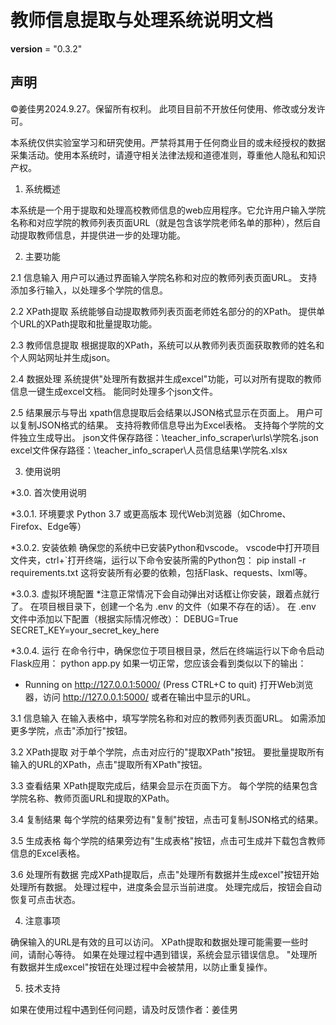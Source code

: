 # 教师信息提取与处理系统说明文档

__version__ = "0.3.2"

## 声明
©姜佳男2024.9.27。保留所有权利。
此项目目前不开放任何使用、修改或分发许可。

本系统仅供实验室学习和研究使用。严禁将其用于任何商业目的或未经授权的数据采集活动。使用本系统时，请遵守相关法律法规和道德准则，尊重他人隐私和知识产权。

1. 系统概述

本系统是一个用于提取和处理高校教师信息的web应用程序。它允许用户输入学院名称和对应学院的教师列表页面URL（就是包含该学院老师名单的那种），然后自动提取教师信息，并提供进一步的处理功能。


2. 主要功能

2.1 信息输入
用户可以通过界面输入学院名称和对应的教师列表页面URL。
支持添加多行输入，以处理多个学院的信息。

2.2 XPath提取
系统能够自动提取教师列表页面老师姓名部分的的XPath。
提供单个URL的XPath提取和批量提取功能。

2.3 教师信息提取
根据提取的XPath，系统可以从教师列表页面获取教师的姓名和个人网站网址并生成json。

2.4 数据处理
系统提供"处理所有数据并生成excel"功能，可以对所有提取的教师信息一键生成excel文档。
能同时处理多个json文件。

2.5 结果展示与导出
xpath信息提取后会结果以JSON格式显示在页面上。
用户可以复制JSON格式的结果。
支持将教师信息导出为Excel表格。
支持每个学院的文件独立生成导出。
json文件保存路径：\teacher_info_scraper\urls\学院名.json
excel文件保存路径：\teacher_info_scraper\人员信息结果\学院名.xlsx


3. 使用说明

*3.0.  首次使用说明

*3.0.1. 环境要求
Python 3.7 或更高版本
现代Web浏览器（如Chrome、Firefox、Edge等）

*3.0.2. 安装依赖
确保您的系统中已安装Python和vscode。
vscode中打开项目文件夹，ctrl+`打开终端，运行以下命令安装所需的Python包：
pip install -r requirements.txt
这将安装所有必要的依赖，包括Flask、requests、lxml等。

*3.0.3. 虚拟环境配置
*注意正常情况下会自动弹出对话框让你安装，跟着点就行了。
在项目根目录下，创建一个名为 .env 的文件（如果不存在的话）。
在 .env 文件中添加以下配置（根据实际情况修改）：
DEBUG=True
SECRET_KEY=your_secret_key_here

*3.0.4. 运行
在命令行中，确保您位于项目根目录，然后在终端运行以下命令启动Flask应用：
python app.py
如果一切正常，您应该会看到类似以下的输出：
* Running on http://127.0.0.1:5000/ (Press CTRL+C to quit)
打开Web浏览器，访问 http://127.0.0.1:5000/ 或者在输出中显示的URL。

3.1 信息输入
在输入表格中，填写学院名称和对应的教师列表页面URL。
如需添加更多学院，点击"添加行"按钮。

3.2 XPath提取
对于单个学院，点击对应行的"提取XPath"按钮。
要批量提取所有输入的URL的XPath，点击"提取所有XPath"按钮。

3.3 查看结果
XPath提取完成后，结果会显示在页面下方。
每个学院的结果包含学院名称、教师页面URL和提取的XPath。

3.4 复制结果
每个学院的结果旁边有"复制"按钮，点击可复制JSON格式的结果。

3.5 生成表格
每个学院的结果旁边有"生成表格"按钮，点击可生成并下载包含教师信息的Excel表格。

3.6 处理所有数据
完成XPath提取后，点击"处理所有数据并生成excel"按钮开始处理所有数据。
处理过程中，进度条会显示当前进度。
处理完成后，按钮会自动恢复可点击状态。


4. 注意事项

确保输入的URL是有效的且可以访问。
XPath提取和数据处理可能需要一些时间，请耐心等待。
如果在处理过程中遇到错误，系统会显示错误信息。
"处理所有数据并生成excel"按钮在处理过程中会被禁用，以防止重复操作。


5. 技术支持

如果在使用过程中遇到任何问题，请及时反馈作者：姜佳男